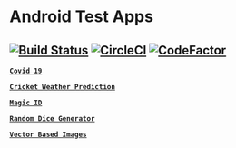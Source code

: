 # Android Test Apps

[![Build Status](https://crazyuploader.semaphoreci.com/badges/Android_Test_Apps.svg)](https://crazyuploader.semaphoreci.com/projects/Android_Test_Apps)
[![CircleCI](https://circleci.com/gh/crazyuploader/Android_Test_Apps/tree/master.svg?style=svg)](https://circleci.com/gh/crazyuploader/Android_Test_Apps/tree/master)
[![CodeFactor](https://www.codefactor.io/repository/github/crazyuploader/android_test_apps/badge)](https://www.codefactor.io/repository/github/crazyuploader/android_test_apps)
---

**[`Covid 19`](Covid19)**

**[`Cricket Weather Prediction`](CricketWeatherPrediction)**

**[`Magic ID`](MagicID)**

**[`Random Dice Generator`](RandomDiceGenerator)**

**[`Vector Based Images`](VectorBasedImages)**

